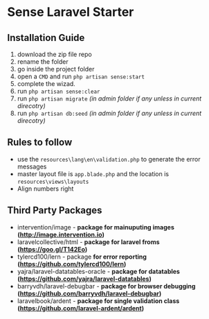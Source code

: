 # Sense Laravel Starter

## Installation Guide
1. download the zip file repo
2. rename the folder
3. go inside the project folder
5. open a `CMD` and run `php artisan sense:start`
6. complete the wizad.
7. run `php artisan sense:clear`
8. run `php artisan migrate` *(in admin folder if any unless in current direcotry)*
9. run `php artisan db:seed` *(in admin folder if any unless in current direcotry)*

## Rules to follow
* use the `resources\lang\en\validation.php` to generate the error messages
* master layout file is `app.blade.php` and the location is `resources\views\layouts`
* Align numbers right

## Third Party Packages 

* intervention/image - **package for mainuputing images (http://image.intervention.io)**
* laravelcollective/html - **package for laravel froms (https://goo.gl/T142Eo)**
* tylercd100/lern - package **for error reporting (https://github.com/tylercd100/lern)**
* yajra/laravel-datatables-oracle - **package for datatables (https://github.com/yajra/laravel-datatables)**
* barryvdh/laravel-debugbar - **package for browser debugging (https://github.com/barryvdh/laravel-debugbar)**
* laravelbook/ardent - **package for single validation class (https://github.com/laravel-ardent/ardent)**